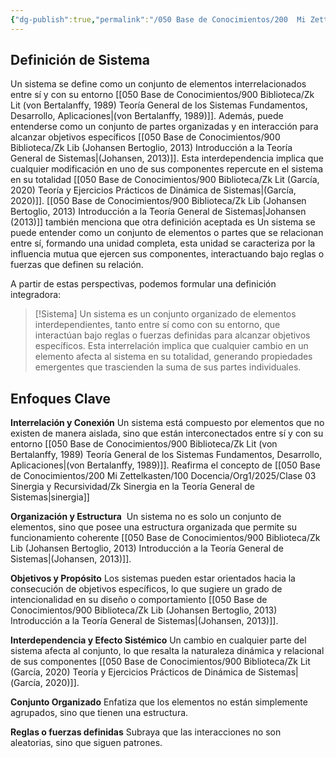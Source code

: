 ```yaml
---
{"dg-publish":true,"permalink":"/050 Base de Conocimientos/200  Mi Zettelkasten/040 Teoría General de Sistemas (TGS)/Zk Sistema - Definición/","tags":["sistema"]}
---
```


## Definición de Sistema

Un sistema se define como un conjunto de elementos interrelacionados entre sí y con su entorno [[050 Base de Conocimientos/900 Biblioteca/Zk Lit (von Bertalanffy, 1989) Teoría General de los Sistemas Fundamentos, Desarrollo, Aplicaciones\|(von Bertalanffy, 1989)]]. Además, puede entenderse como un conjunto de partes organizadas y en interacción para alcanzar objetivos específicos [[050 Base de Conocimientos/900 Biblioteca/Zk Lib (Johansen Bertoglio, 2013) Introducción a la Teoría General de Sistemas\|(Johansen, 2013)]]. Esta interdependencia implica que cualquier modificación en uno de sus componentes repercute en el sistema en su totalidad [[050 Base de Conocimientos/900 Biblioteca/Zk Lit (García, 2020) Teoría y Ejercicios Prácticos de Dinámica de Sistemas\|(García, 2020)]].  [[050 Base de Conocimientos/900 Biblioteca/Zk Lib (Johansen Bertoglio, 2013) Introducción a la Teoría General de Sistemas\|Johansen (2013)]] también menciona que otra definición aceptada es Un sistema se puede entender como un conjunto de elementos o partes que se relacionan entre sí, formando una unidad completa, esta unidad se caracteriza por la influencia mutua que ejercen sus componentes, interactuando bajo reglas o fuerzas que definen su relación.

A partir de estas perspectivas, podemos formular una definición integradora:

> [!Sistema]
> Un sistema es un conjunto organizado de elementos interdependientes, tanto entre sí como con su entorno, que interactúan bajo reglas o fuerzas definidas para alcanzar objetivos específicos. Esta interrelación implica que cualquier cambio en un elemento afecta al sistema en su totalidad, generando propiedades emergentes que trascienden la suma de sus partes individuales.

## Enfoques Clave
**Interrelación y Conexión**
Un sistema está compuesto por elementos que no existen de manera aislada, sino que están interconectados entre sí y con su entorno  [[050 Base de Conocimientos/900 Biblioteca/Zk Lit (von Bertalanffy, 1989) Teoría General de los Sistemas Fundamentos, Desarrollo, Aplicaciones\|(von Bertalanffy, 1989)]]. Reafirma el concepto de [[050 Base de Conocimientos/200  Mi Zettelkasten/100 Docencia/Org1/2025/Clase 03 Sinergia y Recursividad/Zk Sinergia en la Teoría General de Sistemas\|sinergia]]

**Organización y Estructura** 
Un sistema no es solo un conjunto de elementos, sino que posee una estructura organizada que permite su funcionamiento coherente [[050 Base de Conocimientos/900 Biblioteca/Zk Lib (Johansen Bertoglio, 2013) Introducción a la Teoría General de Sistemas\|(Johansen, 2013)]].

**Objetivos y Propósito**
Los sistemas pueden estar orientados hacia la consecución de objetivos específicos, lo que sugiere un grado de intencionalidad en su diseño o comportamiento [[050 Base de Conocimientos/900 Biblioteca/Zk Lib (Johansen Bertoglio, 2013) Introducción a la Teoría General de Sistemas\|(Johansen, 2013)]].

**Interdependencia y Efecto Sistémico**
Un cambio en cualquier parte del sistema afecta al conjunto, lo que resalta la naturaleza dinámica y relacional de sus componentes [[050 Base de Conocimientos/900 Biblioteca/Zk Lit (García, 2020) Teoría y Ejercicios Prácticos de Dinámica de Sistemas\|(García, 2020)]].

**Conjunto Organizado**
Enfatiza que los elementos no están simplemente agrupados, sino que tienen una estructura.

**Reglas o fuerzas definidas**
Subraya que las interacciones no son aleatorias, sino que siguen patrones.

